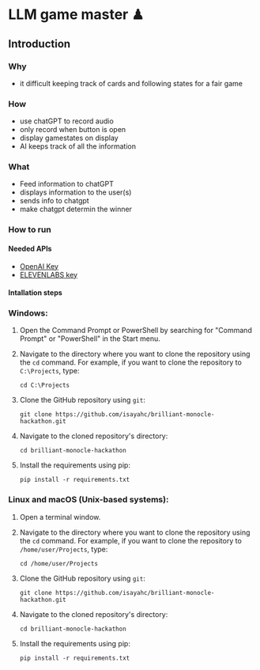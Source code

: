 # LLM game master ♟

## Introduction

### Why

- it difficult keeping track of cards and following states for a fair game
  
### How

- use chatGPT to record audio
- only record when button is open
- display gamestates on display
- AI keeps track of all the information
  
### What

- Feed information to chatGPT
- displays information to the user(s)
- sends info to chatgpt
- make chatgpt determin the winner

### How to run

#### Needed APIs

- [OpenAI Key](https://platform.openai.com/overview)
- [ELEVENLABS key](https://elevenlabs.io/)

#### Intallation steps

### Windows:

1. Open the Command Prompt or PowerShell by searching for "Command Prompt" or "PowerShell" in the Start menu.

2. Navigate to the directory where you want to clone the repository using the `cd` command. For example, if you want to clone the repository to `C:\Projects`, type:
   ```
   cd C:\Projects
   ```

3. Clone the GitHub repository using `git`:
   ```
   git clone https://github.com/isayahc/brilliant-monocle-hackathon.git
   ```

4. Navigate to the cloned repository's directory:
   ```
   cd brilliant-monocle-hackathon
   ```

5. Install the requirements using pip:
   ```
   pip install -r requirements.txt
   ```

### Linux and macOS (Unix-based systems):

1. Open a terminal window.

2. Navigate to the directory where you want to clone the repository using the `cd` command. For example, if you want to clone the repository to `/home/user/Projects`, type:
   ```
   cd /home/user/Projects
   ```

3. Clone the GitHub repository using `git`:
   ```
   git clone https://github.com/isayahc/brilliant-monocle-hackathon.git
   ```

4. Navigate to the cloned repository's directory:
   ```
   cd brilliant-monocle-hackathon
   ```

5. Install the requirements using pip:
   ```
   pip install -r requirements.txt
   ```
